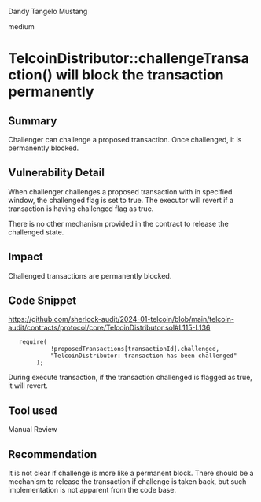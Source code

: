 Dandy Tangelo Mustang

medium

# TelcoinDistributor::challengeTransaction() will block the transaction permanently

## Summary
Challenger can challenge a proposed transaction. Once challenged, it is permanently blocked.  

## Vulnerability Detail
When challenger challenges a proposed transaction with in specified window, the challenged flag is set to true.
The executor will revert if a transaction is having challenged flag as true.

There is no other mechanism provided in the contract to release the challenged state.

## Impact
Challenged transactions are permanently blocked.

## Code Snippet

https://github.com/sherlock-audit/2024-01-telcoin/blob/main/telcoin-audit/contracts/protocol/core/TelcoinDistributor.sol#L115-L136

```solidity
   require(
            !proposedTransactions[transactionId].challenged,
            "TelcoinDistributor: transaction has been challenged"
        );
```
During execute transaction, if the transaction challenged is flagged as true, it will revert.

## Tool used

Manual Review

## Recommendation
It is not clear if challenge is more like a permanent block. There should be a mechanism to release the transaction if challenge is taken back, but such implementation is not apparent from the code base.
